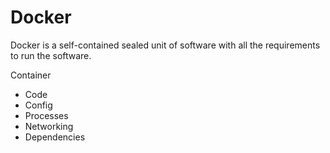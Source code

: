 # Docker

Docker is a self-contained sealed unit of software with all the requirements to run the software.

Container

* Code
* Config
* Processes
* Networking
* Dependencies
